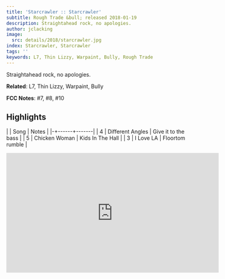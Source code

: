 ```yaml
---
title: 'Starcrawler :: Starcrawler'
subtitle: Rough Trade &bull; released 2018-01-19
description: Straightahead rock, no apologies.
author: jclacking
image:
  src: details/2018/starcrawler.jpg
index: Starcrawler, Starcrawler
tags: ''
keywords: L7, Thin Lizzy, Warpaint, Bully, Rough Trade
---
```

Straightahead rock, no apologies.<!--more-->

**Related**: L7, Thin Lizzy, Warpaint, Bully

**FCC Notes**: #7, #8, #10

## Highlights

| | Song | Notes |
|-+------+-------|
| 4 | Different Angles | Give it to the bass |
| 5 | Chicken Woman | Kids In The Hall |
| 3 | I Love LA | Floortom rumble |

<div class="tlo-detail-video"><iframe width="560" height="315" src="https://www.youtube.com/embed/JR6n23_fL3o" frameborder="0" allow="autoplay; encrypted-media" allowfullscreen></iframe></div>

